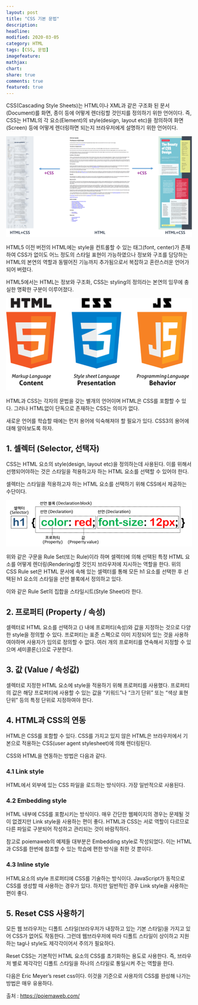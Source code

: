 ```yaml
---
layout: post
title: "CSS 기본 문법"
description:
headline:
modified: 2020-03-05
category: HTML
tags: [CSS, 문법]
imagefeature:
mathjax:
chart:
share: true
comments: true
featured: true
---
```


CSS(Cascading Style Sheets)는 HTML이나 XML과 같은 구조화 된 문서(Document)를 화면, 종이 등에 어떻게 렌더링할 것인지를 정의하기 위한 언어이다. 즉, CSS는 HTML의 각 요소(Element)의 style(design, layout etc)을 정의하여 화면(Screen) 등에 어떻게 렌더링하면 되는지 브라우저에게 설명하기 위한 언어이다.

![HTML과 CSS](../images/CSS기본문법_01.png "HTML과 CSS")

HTML5 이전 버전의 HTML에는 style을 컨트롤할 수 있는 태그(font, center)가 존재하여 CSS가 없이도 어느 정도의 스타일 표현이 가능하였으나 정보와 구조를 담당하는 HTML의 본연의 역할과 동떨어진 기능까지 추가됨으로서 복잡하고 혼란스러운 언어가 되어 버렸다.

HTML5에서는 <span class="y">HTML는 정보와 구조화, CSS는 styling의 정의</span>라는 본연의 임무에 충실한 명확한 구분이 이루어졌다.

![HTML과 CSS와 JS](../images/CSS기본문법_02.png "HTML과 CSS와 JS")

HTML과 CSS는 각자의 문법을 갖는 별개의 언어이며 HTML은 CSS를 포함할 수 있다. 그러나 HTML없이 단독으로 존재하는 CSS는 의미가 없다.

새로운 언어를 학습할 때에는 먼저 용어에 익숙해져야 할 필요가 있다. CSS3의 용어에 대해 알아보도록 하자.

## 1. 셀렉터 (Selector, 선택자)

CSS는 HTML 요소의 style(design, layout etc)을 정의하는데 사용된다. 이를 위해서 선행되어야하는 것은 스타일을 적용하고자 하는 HTML 요소를 선택할 수 있어야 한다.

셀렉터는 스타일을 적용하고자 하는 HTML 요소를 선택하기 위해 CSS에서 제공하는 수단이다.

![CSS Rule Set](../images/CSS기본문법_03.png "CSS Rule Set")

위와 같은 구문을 Rule Set(또는 Rule)이라 하며 셀렉터에 의해 선택된 특정 HTML 요소를 어떻게 렌더링(Rendering)할 것인지 브라우저에 지시하는 역할을 한다. 위의 CSS Rule set은 HTML 문서에 속해 있는 셀렉터를 통해 모든 h1 요소를 선택한 후 선택된 h1 요소의 스타일을 선언 블록에서 정의하고 있다.

이와 같은 Rule Set의 집합을 <span class="p">스타일시트(Style Sheet)</span>라 한다.

## 2. 프로퍼티 (Property / 속성)

셀렉터로 HTML 요소를 선택하고 {} 내에 프로퍼티(속성)와 값을 지정하는 것으로 다양한 style을 정의할 수 있다. 프로퍼티는 표준 스펙으로 이미 지정되어 있는 것을 사용하여야하며 사용자가 임의로 정의할 수 없다. 여러 개의 프로퍼티를 연속해서 지정할 수 있으며 세미콜론(;)으로 구분한다.

<div class="code"><script async src="//jsfiddle.net/Jangyusu/hLga9o84/90/embed/css/dark/"></script></div>

## 3. 값 (Value / 속성값)

셀렉터로 지정한 HTML 요소에 style을 적용하기 위해 프로퍼티를 사용했다. 프로퍼티의 값은 해당 프로퍼티에 사용할 수 있는 값을 “키워드”나 “크기 단위” 또는 “색상 표현 단위” 등의 특정 단위로 지정하여야 한다.

<div class="code"><script async src="//jsfiddle.net/Jangyusu/hLga9o84/93/embed/css/dark/"></script></div>

## 4. HTML과 CSS의 연동

HTML은 CSS를 포함할 수 있다. CSS를 가지고 있지 않은 HTML은 브라우저에서 기본으로 적용하는 CSS(user agent stylesheet)에 의해 렌더링된다.

CSS와 HTML을 연동하는 방법은 다음과 같다.

### 4.1 Link style

HTML에서 외부에 있는 CSS 파일을 로드하는 방식이다. 가장 일반적으로 사용된다.

<div class="code"><script async src="//jsfiddle.net/Jangyusu/hLga9o84/95/embed/html,css,result/dark/"></script></div>

### 4.2 Embedding style

HTML 내부에 CSS를 포함시키는 방식이다. 매우 간단한 웹페이지의 경우는 문제될 것이 없겠지만 Link style을 사용하는 편이 좋다. HTML과 CSS는 서로 역할이 다르므로 다른 파일로 구분되어 작성하고 관리되는 것이 바람직하다.

참고로 poiemaweb의 예제들 대부분은 Embedding style로 작성되었다. 이는 HTML과 CSS를 한번에 참조할 수 있는 학습에 편한 방식을 취한 것 뿐이다.

<div class="code"><script async src="//jsfiddle.net/Jangyusu/hLga9o84/96/embed/html,result/dark/"></script></div>

### 4.3 Inline style

HTML요소의 style 프로퍼티에 CSS를 기술하는 방식이다. JavaScript가 동적으로 CSS를 생성할 때 사용하는 경우가 있다. 하지만 일반적인 경우 Link style을 사용하는 편이 좋다.

<div class="code"><script async src="//jsfiddle.net/Jangyusu/hLga9o84/99/embed/html,result/dark/"></script></div>

## 5. Reset CSS 사용하기

모든 웹 브라우저는 디폴트 스타일(브라우저가 내장하고 있는 기본 스타일)을 가지고 있어 CSS가 없어도 작동한다. 그런데 웹브라우저에 따라 디폴트 스타일이 상이하고 지원하는 tag나 style도 제각각이어서 주의가 필요하다.

Reset CSS는 기본적인 HTML 요소의 CSS를 초기화하는 용도로 사용한다. 즉, 브라우저 별로 제각각인 디폴트 스타일을 하나의 스타일로 통일시켜 주는 역할을 한다.

다음은 Eric Meyer’s reset css이다. 이것을 기준으로 사용자의 CSS를 완성해 나가는 방법은 매우 유용하다.

<div class="code"><script async src="//jsfiddle.net/Jangyusu/hLga9o84/100/embed/css/dark/"></script></div>

<span class="b">출처 : https://poiemaweb.com/</span>
